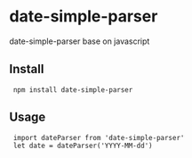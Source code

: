 # date-simple-parser
date-simple-parser base on javascript

## Install

```
 npm install date-simple-parser
```

## Usage

```
 import dateParser from 'date-simple-parser'
 let date = dateParser('YYYY-MM-dd')
```
